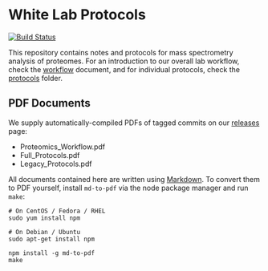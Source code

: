 # White Lab Protocols

[![Build Status](https://img.shields.io/travis/white-lab/protocols.svg)](https://travis-ci.org/white-lab/protocols)


This repository contains notes and protocols for mass spectrometry analysis of
proteomes. For an introduction to our overall lab workflow, check the
[workflow](mass_spec/proteomics_workflow.md) document, and for individual protocols, check
the [protocols](protocols) folder.

## PDF Documents

We supply automatically-compiled PDFs of tagged commits on our
[releases](https://github.com/white-lab/protocols/releases/latest) page:

  * Proteomics_Workflow.pdf
  * Full_Protocols.pdf
  * Legacy_Protocols.pdf

All documents contained here are written using
[Markdown](https://daringfireball.net/projects/markdown/). To convert them to
PDF yourself, install `md-to-pdf` via the node package manager and run
`make`:

```
# On CentOS / Fedora / RHEL
sudo yum install npm

# On Debian / Ubuntu
sudo apt-get install npm

npm install -g md-to-pdf
make
```
